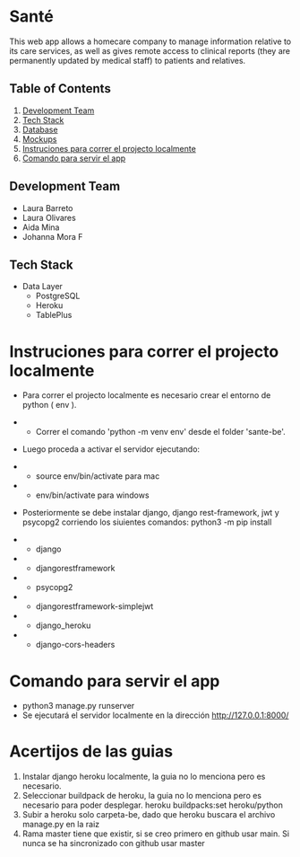 # Santé

This web app allows a homecare company to manage information relative to its care services, as well as gives remote access to clinical reports (they are permanently updated by medical staff) to patients and relatives.  

## Table of Contents

1. [Development Team](#development-team)
2. [Tech Stack](#tech-stack)
3. [Database](#)
4. [Mockups](#)
5. [Instruciones para correr el projecto localmente](#)
6. [Comando para servir el app](#)

## Development Team
- Laura Barreto
- Laura Olivares
- Aida Mina
- Johanna Mora F

## Tech Stack
- Data Layer
  - PostgreSQL
  - Heroku
  - TablePlus

# Instruciones para correr el projecto localmente
- Para correr el projecto localmente es necesario crear el entorno de python ( env ).
- - Correr el comando 'python -m venv env' desde el folder 'sante-be'.

- Luego proceda a activar el servidor ejecutando:
- - source env/bin/activate para mac
- -  env/bin/activate para windows

- Posteriormente se debe instalar django, django rest-framework, jwt y psycopg2 corriendo los siuientes comandos: 
python3 -m pip install 
- -  django 
- -  djangorestframework
- -  psycopg2
- -  djangorestframework-simplejwt
- -  django_heroku
- -  django-cors-headers

# Comando para servir el app
- python3 manage.py runserver
- Se ejecutará el servidor localmente en la dirección http://127.0.0.1:8000/

# Acertijos de las guias
1. Instalar django heroku localmente, la guia no lo menciona pero es necesario.
2. Seleccionar buildpack de heroku, la guia no lo menciona pero es necesario para poder desplegar.
    heroku buildpacks:set heroku/python
3. Subir a heroku solo carpeta-be, dado que heroku buscara el archivo manage.py en la raiz
4. Rama master tiene que existir, si se creo primero en github usar main. Si nunca se ha sincronizado con github usar master
